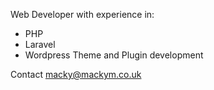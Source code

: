 Web Developer with experience in: 
- PHP
- Laravel
- Wordpress Theme and Plugin development

Contact macky@mackym.co.uk

<!---
mackarias/mackarias is a ✨ special ✨ repository because its `README.md` (this file) appears on your GitHub profile.
You can click the Preview link to take a look at your changes.
--->
